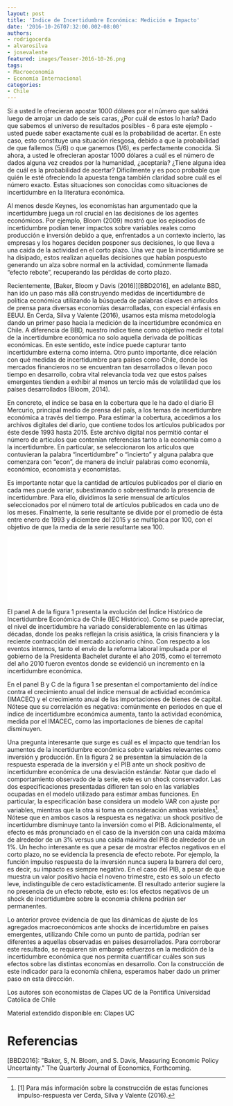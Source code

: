 ```yaml
---
layout: post
title: 'Indice de Incertidumbre Económica: Medición e Impacto'
date: '2016-10-26T07:32:00.002-08:00'
authors:
- rodrigocerda
- alvarosilva
- josevalente
featured: images/Teaser-2016-10-26.png
tags:
- Macroeconomía
- Economía Internacional
categories:
- Chile
---
```

Si a usted le ofrecieran apostar 1000 dólares por el número que saldrá luego de arrojar un dado de seis caras, ¿Por cuál de estos lo haría? Dado que sabemos el universo de resultados posibles - 6 para este ejemplo - usted puede saber exactamente cuál es la probabilidad de acertar. En este caso, esto constituye una situación riesgosa, debido a que la probabilidad de que fallemos (5/6) o que ganemos (1/6), es perfectamente conocida. Si ahora, a usted le ofrecieran apostar 1000 dólares a cuál es el número de dados alguna vez creados por la humanidad, ¿aceptaría? ¿Tiene alguna idea de cuál es la probabilidad de acertar? Difícilmente y es poco probable que quién le esté ofreciendo la apuesta tenga también claridad sobre cuál es el número exacto. Estas situaciones son conocidas como situaciones de incertidumbre en la literatura económica.

Al menos desde Keynes, los economistas han argumentado que la incertidumbre juega un rol crucial en las decisiones de los agentes económicos. Por ejemplo, Bloom (2009) mostró que los episodios de incertidumbre podían tener impactos sobre variables reales como producción e inversión debido a que, enfrentados a un contexto incierto, las empresas y los hogares deciden posponer sus decisiones, lo que lleva a una caída de la actividad en el corto plazo. Una vez que la incertidumbre se ha disipado, estos realizan aquellas decisiones que habían pospuesto generando un alza sobre normal en la actividad, comúnmente llamada “efecto rebote”, recuperando las pérdidas de corto plazo.

Recientemente, [Baker, Bloom y Davis (2016)][BBD2016], en adelante BBD, han ido un paso más allá construyendo medidas de incertidumbre de política económica utilizando la búsqueda de palabras claves en artículos de prensa para diversas economías desarrolladas, con especial énfasis en EEUU. En Cerda, Silva y Valente (2016), usamos esta misma metodología dando un primer paso hacia la medición de la incertidumbre económica en Chile. A diferencia de BBD, nuestro índice tiene como objetivo medir el total de la incertidumbre económica no solo aquella derivada de políticas económicas. En este sentido, este índice puede capturar tanto incertidumbre externa como interna. Otro punto importante, dice relación con qué medidas de incertidumbre para países como Chile, donde los mercados financieros no se encuentran tan desarrollados o llevan poco tiempo en desarrollo, cobra vital relevancia toda vez que estos países emergentes tienden a exhibir al menos un tercio más de volatilidad que los países desarrollados (Bloom, 2014).

En concreto, el índice se basa en la cobertura que le ha dado el diario El Mercurio, principal medio de prensa del país, a los temas de incertidumbre económica a través del tiempo. Para estimar la cobertura, accedimos a los archivos digitales del diario, que contiene todos los artículos publicados por éste desde 1993 hasta 2015. Este archivo digital nos permitió contar el número de artículos que contenían referencias tanto a la economía como a la incertidumbre. En particular, se seleccionaron los artículos que contuvieran la palabra “incertidumbre” o “incierto” y alguna palabra que comenzara con “econ”, de manera de incluir palabras como economía, económico, economista y economistas.

Es importante notar que la cantidad de artículos publicados por el diario en cada mes puede variar, subestimando o sobreestimando la presencia de incertidumbre. Para ello, dividimos la serie mensual de artículos seleccionados por el número total de artículos publicados en cada uno de los meses. Finalmente, la serie resultante se divide por el promedio de ésta entre enero de 1993 y diciembre del 2015 y se multiplica por 100, con el objetivo de que la media de la serie resultante sea 100.

<div class="frame-container">
<iframe frameborder="0" scrolling="yes" src="//plot.ly/~faro/109.embed"></iframe>
</div>

El panel A de la figura 1 presenta la evolución del Índice Histórico de Incertidumbre Económica de Chile (IEC Histórico). Como se puede apreciar, el nivel de incertidumbre ha variado considerablemente en las últimas décadas, donde los peaks reflejan la crisis asiática, la crisis financiera y la reciente contracción del mercado accionario chino. Con respecto a los eventos internos, tanto el envío de la reforma laboral impulsada por el gobierno de la Presidenta Bachelet durante el año 2015, como el terremoto del año 2010 fueron eventos donde se evidenció un incremento en la incertidumbre económica.

En el panel B y C de la figura 1 se presentan el comportamiento del índice contra el crecimiento anual del índice mensual de actividad económica (IMACEC) y el crecimiento anual de las importaciones de bienes de capital. Nótese que su correlación es negativa: comúnmente en periodos en que el índice de incertidumbre económica aumenta, tanto la actividad económica, medida por el IMACEC, como las importaciones de bienes de capital disminuyen.

Una pregunta interesante que surge es cuál es el impacto que tendrían los aumentos de la incertidumbre económica sobre variables relevantes como inversión y producción. En la figura 2 se presentan la simulación de la respuesta esperada de la inversión y el PIB ante un shock positivo de incertidumbre económica de una desviación estándar. Notar que dado el comportamiento observado de la serie, este es un shock conservador. Las dos especificaciones presentadas difieren tan solo en las variables ocupadas en el modelo utilizado para estimar ambas funciones. En particular, la especificación base considera un modelo VAR con ajuste por variables, mientras que la otra si toma en consideración ambas variables[^1]. Nótese que en ambos casos la respuesta es negativa: un shock positivo de incertidumbre disminuye tanto la inversión como el PIB. Adicionalmente, el efecto es más pronunciado en el caso de la inversión con una caída máxima de alrededor de un 3% versus una caída máxima del PIB de alrededor de un 1%. Un hecho interesante es que a pesar de mostrar efectos negativos en el corto plazo, no se evidencia la presencia de efecto rebote. Por ejemplo, la función impulso respuesta de la inversión nunca supera la barrera del cero, es decir, su impacto es siempre negativo. En el caso del PIB, a pesar de que muestra un valor positivo hacia el noveno trimestre, esto es solo un efecto leve, indistinguible de cero estadísticamente. El resultado anterior sugiere la no presencia de un efecto rebote, esto es: los efectos negativos de un shock de incertidumbre sobre la economía chilena podrían ser permanentes.

Lo anterior provee evidencia de que las dinámicas de ajuste de los agregados macroeconómicos ante shocks de incertidumbre en países emergentes, utilizando Chile como un punto de partida, podrían ser diferentes a aquellas observadas en países desarrollados. Para corroborar este resultado, se requieren sin embargo esfuerzos en la medición de la incertidumbre económica que nos permita cuantificar cuáles son sus efectos sobre las distintas economías en desarrollo. Con la construcción de este indicador para la economía chilena, esperamos haber dado un primer paso en esta dirección.

Los autores son economistas de Clapes UC de la Pontifica Universidad Católica de Chile

Material extendido disponible en: Clapes UC

# Referencias



[BBD2016]: "Baker, S, N. Bloom, and S. Davis, Measuring Economic Policy Uncertainty." The Quarterly Journal of Economics, Forthcoming.

[^1]: [1] Para más información sobre la construcción de estas funciones impulso-respuesta ver Cerda, Silva y Valente (2016).
